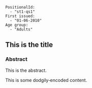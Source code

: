 ```
PositionalId:
  - "st1-qs1"
First issued:
  - "01-06-2010"
Age group:
  - "Adults"
```
This is the title 
----------------------------------------------

### Abstract 

This is the abstract.

This is some dodgily‑encoded content.
